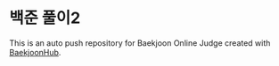# 백준 풀이2
This is an auto push repository for Baekjoon Online Judge created with [BaekjoonHub](https://github.com/BaekjoonHub/BaekjoonHub).
